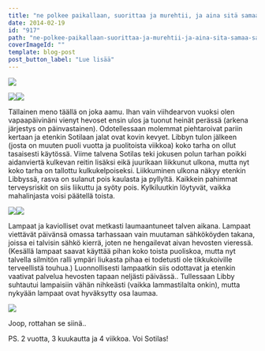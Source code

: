 ```yaml
---
title: "ne polkee paikallaan, suorittaa ja murehtii, ja aina sitä samaa saa."
date: 2014-02-19
id: "917"
path: "ne-polkee-paikallaan-suorittaa-ja-murehtii-ja-aina-sita-samaa-saa"
coverImageId: ""
template: blog-post
post_button_label: "Lue lisää"
---
```


[![](/images/IMG_00971_.jpg)](http://4.bp.blogspot.com/-PEGkWs_LGew/UwTyiZNQ3VI/AAAAAAAAH7Y/TBbNP6A6zzk/s1600/IMG_00971_.jpg)

[![](/images/IMG_00701_.jpg)](http://1.bp.blogspot.com/-lyFSWixZRqM/UwTyg6oEoYI/AAAAAAAAH7A/bBIMMZrKxlw/s1600/IMG_00701_.jpg)[![](/images/IMG_00711_.jpg)](http://3.bp.blogspot.com/-NsW-NWumJSI/UwTyhAaf4VI/AAAAAAAAH7I/BH4lNLuGfPQ/s1600/IMG_00711_.jpg)

Tällainen meno täällä on joka aamu. Ihan vain viihdearvon vuoksi olen vapaapäivinäni vienyt hevoset ensin ulos ja tuonut heinät perässä (arkena järjestys on päinvastainen). Odotellessaan molemmat piehtaroivat pariin kertaan ja etenkin Sotilaan jalat ovat kovin kevyet. Libbyn tulon jälkeen (josta on muuten puoli vuotta ja puolitoista viikkoa) koko tarha on ollut tasaisesti käytössä. Viime talvena Sotilas teki jokusen polun tarhan poikki aidanviertä kulkevan reitin lisäksi eikä juurikaan liikkunut ulkona, mutta nyt koko tarha on tallottu kulkukelpoiseksi. Liikkuminen ulkona näkyy etenkin Libbyssä, rasva on sulanut pois kaulasta ja pyllyltä. Kaikkein pahimmat terveysriskit on siis liikuttu ja syöty pois. Kylkiluutkin löytyvät, vaikka mahalinjasta voisi päätellä toista.

[![](/images/IMG_01051.JPG)](http://1.bp.blogspot.com/-ItFvlu9QVvs/UwTyinSTzFI/AAAAAAAAH7k/mTEASFujbic/s1600/IMG_01051.JPG)[![](/images/IMG_00891_.jpg)](http://1.bp.blogspot.com/-gGiUOitjhe0/UwTyhIQc5KI/AAAAAAAAH7Q/V0Yu86YddmM/s1600/IMG_00891_.jpg)

Lampaat ja kaviolliset ovat metkasti laumaantuneet talven aikana. Lampaat viettävät päivänsä omassa tarhassaan vain muutaman sähkököyden takana, joissa ei talvisin sähkö kierrä, joten ne hengailevat aivan hevosten vieressä. (Kesällä lampaat saavat käyttää pihan koko toista puoliskoa, mutta nyt talvella silmitön ralli ympäri liukasta pihaa ei todetusti ole tikkukoiville terveellistä touhua.) Luonnollisesti lampaatkin siis odottavat ja etenkin vaativat palvelua hevosten tapaan neljästi päivässä.. Tullessaan Libby suhtautui lampaisiin vähän nihkeästi (vaikka lammastilalta onkin), mutta nykyään lampaat ovat hyväksytty osa laumaa.

[![](/images/IMG_01471_.jpg)](http://2.bp.blogspot.com/-GOVxe7wQT9Y/UwTyjFF5MCI/AAAAAAAAH7s/WGCtElyAj70/s1600/IMG_01471_.jpg)

Joop, rottahan se siinä..

PS. 2 vuotta, 3 kuukautta ja 4 viikkoa. Voi Sotilas!
